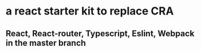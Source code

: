 # a react starter kit to replace CRA

## React, React-router, Typescript, Eslint, Webpack in the master branch
